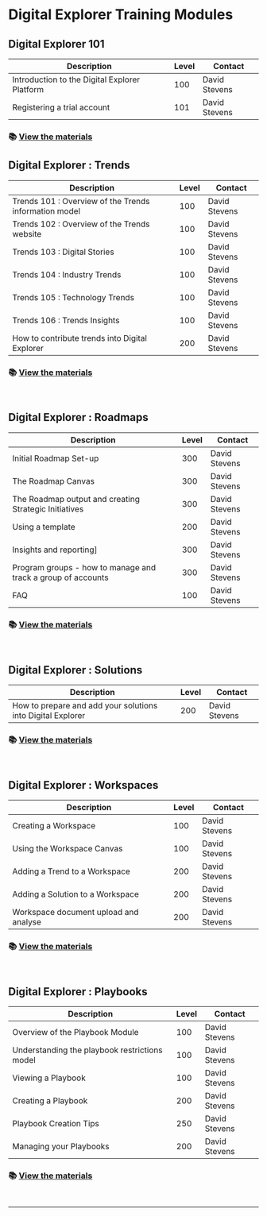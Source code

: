 # Digital Explorer Training Modules

## Digital Explorer 101
|Description|Level|Contact|
|---|---|---|
|Introduction to the Digital Explorer Platform|100|David Stevens|
|Registering a trial account|101|David Stevens|


### :books: [View the materials ](101/readme.md)

## Digital Explorer : Trends

|Description|Level|Contact|
|---|---|---|
| Trends 101  : Overview of the Trends information model|100|David Stevens
| Trends 102  : Overview of the Trends website|100|David Stevens
| Trends 103  : Digital Stories|100|David Stevens
| Trends 104  : Industry Trends|100|David Stevens
| Trends 105  : Technology Trends|100|David Stevens
| Trends 106  : Trends Insights|100|David Stevens
|How to contribute trends into Digital Explorer|200|David Stevens|

### :books: [View the materials ](Trends/readme.md)
<br>

##  Digital Explorer : Roadmaps
|Description|Level|Contact|
|---|---|---|
| Initial Roadmap Set-up |300|David Stevens|
| The Roadmap Canvas |300|David Stevens|
| The Roadmap output and creating Strategic Initiatives |300|David Stevens|
| Using a template |200|David Stevens|
| Insights and reporting]|300|David Stevens|
| Program groups - how to manage and track a group of accounts|300|David Stevens|
| FAQ|100| David Stevens|

### :books: [View the materials ](Roadmaps/readme.md)
<br>

## Digital Explorer :  Solutions
|Description|Level|Contact|
|---|---|---|
|How to prepare and add your solutions into Digital Explorer|200|David Stevens|

### :books: [View the materials ](Solutions/readme.md)
<br>


## Digital Explorer : Workspaces

|Description|Level|Contact|
|---|---|---|
| Creating a Workspace |100|David Stevens|
| Using the Workspace Canvas|100|David Stevens|
| Adding a Trend to a Workspace |200|David Stevens|
| Adding a Solution to a Workspace |200|David Stevens|
| Workspace document upload and analyse|200|David Stevens|

### :books: [View the materials ](Workspaces/readme.md)
<br>


## Digital Explorer : Playbooks

|Description|Level|Contact|
|---|---|---|
| Overview of the Playbook Module|100|David Stevens|
| Understanding the playbook restrictions model|100|David Stevens
| Viewing a Playbook|100|David Stevens|
| Creating a Playbook |200|David Stevens|
| Playbook Creation Tips |250|David Stevens|
| Managing your Playbooks |200|David Stevens|

### :books: [View the materials ](Playbooks/readme.md)
<br>

--- 

